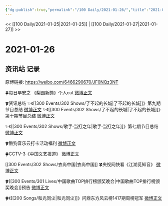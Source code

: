 ```yaml
---
{"dg-publish":true,"permalink":"/100 Daily/2021-01-26/","title":"2021-01-26","created":"2023-04-08T21:49:45.594+08:00","updated":"2023-04-08T21:50:58.908+08:00"}
---
```



<< [[100 Daily/2021-01-25\|2021-01-25]] | [[100 Daily/2021-01-27\|2021-01-27]] >>

# 2021-01-26

## 资讯站 记录

原博链接: https://weibo.com/6466290670/JF0NQz3NT

🍀每日早安之
《梨园新韵》个人cut [微博正文](https://weibo.com/6466290670/JEUV1v7nI)

🍀资讯总结
✨《[[300 Events/302 Shows/了不起的长城\|了不起的长城]]》第九期节目总结 [微博正文](https://weibo.com/6466290670/JEZJLiJT3)
✨《[[300 Events/302 Shows/了不起的长城\|了不起的长城]]》第十期节目总结 [微博正文](https://weibo.com/6466290670/JEZLvptVF)

✨《[[300 Events/302 Shows/歌手·当打之年\|歌手·当打之年]]》第七期节目总结 [微博正文](https://weibo.com/6466290670/JEZOVguwu)

🍀酷狗音乐云打卡活动福利 [微博正文](https://weibo.com/6466290670/JEWXK79Di)

🍀CCTV-3《中国文艺报道》 [微博正文](https://weibo.com/6466290670/JEYSeCjJX)

[[300 Events/302 Shows/衣尚中国\|衣尚中国]]
🍀央视网快看《江湖觅知音》 [微博正文](https://weibo.com/6466290670/JESCrlrGk)

🍀[[300 Events/301 Lives/中国歌曲TOP排行榜颁奖晚会\|中国歌曲TOP排行榜颁奖晚会]]预告 [微博正文](https://weibo.com/6466290670/JEW0J0hSH)

🍀《[[200 Songs/和光同尘\|和光同尘]]》问鼎东方风云榜1417期周榜冠军 [微博正文](https://weibo.com/6466290670/JEWZZgChB)
